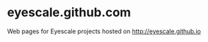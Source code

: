 eyescale.github.com
===================

Web pages for Eyescale projects hosted on http://eyescale.github.io
